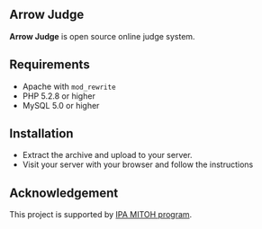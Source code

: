 ## Arrow Judge

**Arrow Judge** is open source online judge system.

## Requirements
 * Apache with `mod_rewrite`
 * PHP 5.2.8 or higher
 * MySQL 5.0 or higher

## Installation
 * Extract the archive and upload to your server.
 * Visit your server with your browser and follow the instructions

## Acknowledgement
This project is supported by [IPA MITOH program](http://www.ipa.go.jp/english/humandev/third.html).
